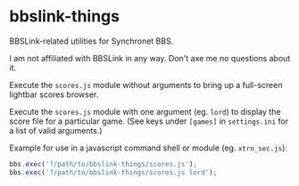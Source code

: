 # bbslink-things
BBSLink-related utilities for Synchronet BBS.

I am not affiliated with BBSLink in any way. Don't axe me no questions about it.

Execute the `scores.js` module without arguments to bring up a full-screen lightbar scores browser.

Execute the `scores.js` module with one argument (eg. `lord`) to display the score file for a particular game.  (See keys under `[games]` in `settings.ini` for a list of valid arguments.)

Example for use in a javascript command shell or module (eg. `xtrn_sec.js`):

```js
bbs.exec('?/path/to/bbslink-things/scores.js');
bbs.exec('?/path/to/bbslink-things/scores.js lord');
```

